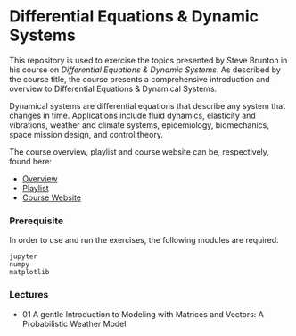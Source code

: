 # Differential Equations & Dynamic Systems #

This repository is used to exercise the topics presented by
Steve Brunton in his course on _Differential Equations & Dynamic Systems_. 
As described by the course title, the course presents a comprehensive introduction and overview to Differential Equations & Dynamical Systems.  

Dynamical systems are differential equations that describe any system that changes in time.  Applications include 
fluid dynamics, elasticity and vibrations, weather and climate systems, epidemiology, 
biomechanics, space mission design, and control theory.  

The course overview, playlist and course website can be, respectively, found here:
* [Overview](https://www.youtube.com/watch?v=9fQkLQZe3u8)
* [Playlist](https://www.youtube.com/playlist?list=PLMrJAkhIeNNTYaOnVI3QpH7jgULnAmvPA)
* [Course Website](http://faculty.washington.edu/sbrunton/me564/)

### Prerequisite  ###
In order to use and run the exercises, the following modules
are required.

    jupyter
    numpy
    matplotlib


### Lectures ###
* 01 A gentle Introduction to Modeling with Matrices and Vectors: A Probabilistic Weather Model